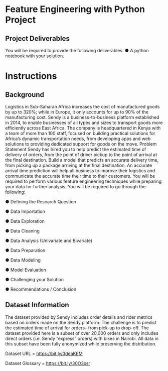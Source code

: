 # Feature Engineering with Python Project 
## Project Deliverables
You will be required to provide the following deliverables. 
● A python notebook with your solution.

# Instructions 
## Background
Logistics in Sub-Saharan Africa increases the cost of manufactured goods by up to 320%; while in Europe, it only accounts for up to 90% of the manufacturing cost. Sendy is a business-to-business platform established in 2014, to enable businesses of all types and sizes to transport goods more efficiently across East Africa. The company is headquartered in Kenya with a team of more than 100 staff, focused on building practical solutions for Africa’s dynamic transportation needs, from developing apps and web solutions to providing dedicated support for goods on the move.
Problem Statement
Sendy has hired you to help predict the estimated time of delivery of orders, from the point of driver pickup to the point of arrival at the final destination. Build a model that predicts an accurate delivery time, from picking up a package arriving at the final destination. An accurate arrival time prediction will help all business to improve their logistics and communicate the accurate time their time to their customers. You will be required to perform various feature engineering techniques while preparing your data for further analysis.
You will be required to go through the following:

● Defining the Research Question

● Data Importation

● Data Exploration

● Data Cleaning

● Data Analysis (Univariate and Bivariate)

● Data Preparation

● Data Modeling

● Model Evaluation

● Challenging your Solution

● Recommendations / Conclusion

## Dataset Information
The dataset provided by Sendy includes order details and rider metrics based on orders made on the Sendy platform. The challenge is to predict the estimated time of arrival for orders- from pick-up to drop-off. The dataset provided here is a subset of over 20,000 orders and only includes direct orders (i.e. Sendy “express” orders) with bikes in Nairobi. All data in this subset have been fully anonymized while preserving the distribution.

Dataset URL = https://bit.ly/3deaKEM

Dataset Glossary = https://bit.ly/30O3xsr
